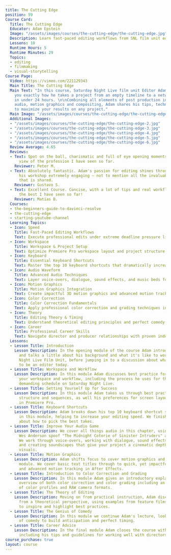 ```yaml
---
title: The Cutting Edge
position: 59
Course Card:
  Title: The Cutting Edge
  Educator: Adam Epstein
  Image: "/assets/images/courses/the-cutting-edge/the-cutting-edge.jpg"
  Description: Learn fast-paced editing workflows from SNL film unit editor Adam Epstein
  Lessons: 10
  Runtime Hours: 5
  Runtime Minutes: 29
  Topics:
  - editing
  - filmmaking
  - visual-storytelling
Course Page:
  Video: https://vimeo.com/221129343
  Main Title: The Cutting Edge
  Main Text: "In this course, Saturday Night Live film unit Editor Adam Epstein shows
    you exactly how he takes a project from an empty timeline to a network broadcast
    in under 24 hours. \n\nCombining all elements of post production including sequencing,
    audio, motion graphics and compositing, Adam shares his tips, techniques and theories
    to maximize your results on any project."
  Main Image: "/assets/images/courses/the-cutting-edge/the-cutting-edge-1.jpg"
  Additional Images:
  - "/assets/images/courses/the-cutting-edge/the-cutting-edge-2.jpg"
  - "/assets/images/courses/the-cutting-edge/the-cutting-edge-3.jpg"
  - "/assets/images/courses/the-cutting-edge/the-cutting-edge-4.jpg"
  - "/assets/images/courses/the-cutting-edge/the-cutting-edge-5.jpg"
  - "/assets/images/courses/the-cutting-edge/the-cutting-edge-6.jpg"
  Review Average: 4.65
  Reviews:
  - Text: Spot on the ball, charismatic and full of eye opening moments! Best editor's
      view of the profession I have seen so far.
    Reviewer: Peter M.
  - Text: Absolutely fantastic. Adam's passion for editing shines through and makes
      his workshop extremely engaging – not to mention all the invaluable knowledge
      that is shared.
    Reviewer: Gustavo S.
  - Text: Excellent Course. Concise, with a lot of tips and real workflows. One of
      the best I have seen so far!
    Reviewer: Matias B.
  Courses:
  - the-beginners-guide-to-davinci-resolve
  - the-cutting-edge
  - starting-youtube-channel
  Learning Topics:
  - Icon: Speed
    Title: Fast-Paced Editing Workflows
    Text: Execute professional edits under extreme deadline pressure like SNL's 24-hour turnaround.
  - Icon: Workspace
    Title: Workspace & Project Setup
    Text: Optimize Premiere Pro workspace layout and project structure for maximum efficiency.
  - Icon: Keyboard
    Title: Essential Keyboard Shortcuts
    Text: Master the top 10 keyboard shortcuts that dramatically increase editing speed.
  - Icon: Audio Waveform
    Title: Advanced Audio Techniques
    Text: Layer voice-overs, dialogue, sound effects, and music beds for cinematic soundscapes.
  - Icon: Motion Graphics
    Title: Motion Graphics Integration
    Text: Create impactful 3D motion graphics and advanced motion tracking in After Effects.
  - Icon: Color Correction
    Title: Color Correction Fundamentals
    Text: Apply professional color correction and grading techniques including RAW formats.
  - Icon: Theory
    Title: Editing Theory & Timing
    Text: Understand theoretical editing principles and perfect comedy timing through examples.
  - Icon: Career
    Title: Professional Career Skills
    Text: Navigate director and producer relationships with proven industry collaboration techniques.
  Lessons:
  - Lesson Title: Introduction
    Lesson Description: In the opening module of the course Adam introduces himself
      and talks a little about his background and what it's like to work on the Saturday
      Night Live Film Unit, before jumping in to a discussion about what it means
      to be an editor today.
  - Lesson Title: Workspace and Workflow
    Lesson Description: In this module Adam discusses best practice for setting up
      your workspace and workflow, including the process he uses for the incredibly
      demanding schedule on Saturday Night Live.
  - Lesson Title: Setting Yourself Up for Success
    Lesson Description: In this module Adam takes us through best practices for project
      structure and sequences, as well his preferences for screen layout and workspace
      in Premiere Pro.
  - Lesson Title: Keyboard Shortcuts
    Lesson Description: Adam breaks down his top 10 keyboard shortcut suggestions
      in this module, helping to increase your editing speed. We finish up by talking
      about how to pick the best takes.
  - Lesson Title: Improve Your Audio Game
    Lesson Description: We cover all things audio in this chapter, using SNL's popular
      Wes Anderson spoof "The Midnight Cotorie of Sinister Intruders" as a case study.
      We work through voice-overs, working with dialogue, sound effects, music beds
      and creating soundscapes that give your project a cinematic depth to match incredible
      visuals.
  - Lesson Title: Motion Graphics
    Lesson Description: Adam shifts focus to cover motion graphics and color in this
      module. We cover basic text titles through to quick, yet impactful 3D motion
      and advanced motion tracking in After Effects.
  - Lesson Title: Introduction to Color Correction and Grading
    Lesson Description: In this module Adam gives an introductory explanation and
      overview of both color correction and color grading including an explanation
      of color profiles and RAW camera formats.
  - Lesson Title: The Theory of Editing
    Lesson Description: Moving on from practical instruction, Adam discusses editing
      from a theoretical perspective, using examples from feature films and commercials
      to inspire and highlight best practices.
  - Lesson Title: The Genius of Comedy
    Lesson Description: In this module we continue Adam's lecture, looking at examples
      of comedy to build anticipation and perfect timing.
  - Lesson Title: Career Advice
    Lesson Description: In the final module Adam closes the course with career advice,
      including his tips and guidelines for working well with directors and producers.
course_purchase: true
layout: course
---
```


